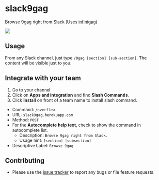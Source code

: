 # slack9gag

Browse 9gag right from Slack (Uses [infinigag](https://github.com/k3min/infinigag))

![](https://imgur.com/u9ycoHY.gif)

## Usage

From any Slack channel, just type `/9gag [section] [sub-section]`. The content will be visible just to you.

## Integrate with your team

1. Go to your channel
2. Click on **Apps and integration** and find **Slash Commands**.
3. Click **Install** on front of a team name to install slash command.
  - Command: `/overflow`
  - URL: `slack9gag.herokuapp.com`
  - Method: `POST`
  - For the **Autocomplete help text**, check to show the command in autocomplete list.
    - Description: `Browse 9gag right from Slack.`
    - Usage hint: `[section] [subsection]`
  - Descriptive Label: `Browse 9gag`

## Contributing

- Please use the [issue tracker](https://github.com/jayeshsolanki93/slack9gag/issues) to report any bugs or file feature requests.
